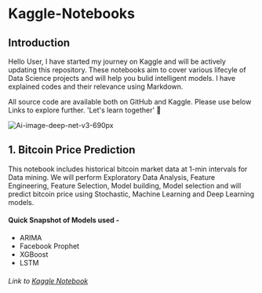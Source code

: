 # Kaggle-Notebooks

## Introduction
Hello User, I have started my journey on Kaggle and will be actively updating this repository. These notebooks aim to cover various lifecyle of Data Science projects and will help you  bulid intelligent models. I have explained codes and their relevance using Markdown. 

All source code are available both on GitHub and Kaggle. Please use below Links to explore further.
'Let's learn together' :metal: 

![Ai-image-deep-net-v3-690px](https://user-images.githubusercontent.com/63149422/95011813-133fd480-0651-11eb-9728-08bdab2fc7da.jpg)

## 1. Bitcoin Price Prediction
This notebook includes historical bitcoin market data at 1-min intervals for Data mining. We will perform Exploratory Data Analysis, Feature Engineering, Feature Selection, Model building, Model selection and will predict bitcoin price using Stochastic, Machine Learning and Deep Learning models.

#### Quick Snapshot of Models used -
- ARIMA
- Facebook Prophet
- XGBoost
- LSTM

###### Link to [Kaggle Notebook](https://www.kaggle.com/akashmathur2212/bitcoin-price-prediction-arima-xgboost-lstm-fbprop)

